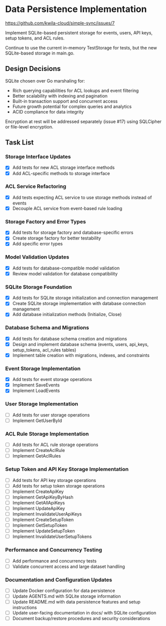 # Data Persistence Implementation

https://github.com/kwila-cloud/simple-sync/issues/7

Implement SQLite-based persistent storage for events, users, API keys, setup tokens, and ACL rules.

Continue to use the current in-memory TestStorage for tests, but the new SQLite-based storage in main.go.

## Design Decisions

SQLite chosen over Go marshaling for:
- Rich querying capabilities for ACL lookups and event filtering
- Better scalability with indexing and pagination
- Built-in transaction support and concurrent access
- Future growth potential for complex queries and analytics
- ACID compliance for data integrity

Encryption at rest will be addressed separately (issue #17) using SQLCipher or file-level encryption.

## Task List

### Storage Interface Updates
- [x] Add tests for new ACL storage interface methods
- [x] Add ACL-specific methods to storage interface

### ACL Service Refactoring  
- [x] Add tests expecting ACL service to use storage methods instead of events
- [x] Decouple ACL service from event-based rule loading

### Storage Factory and Error Types
- [x] Add tests for storage factory and database-specific errors
- [x] Create storage factory for better testability
- [x] Add specific error types

### Model Validation Updates
- [x] Add tests for database-compatible model validation
- [x] Review model validation for database compatibility

### SQLite Storage Foundation
- [x] Add tests for SQLite storage initialization and connection management
- [x] Create SQLite storage implementation with database connection management
- [x] Add database initialization methods (Initialize, Close)

### Database Schema and Migrations
- [x] Add tests for database schema creation and migrations
- [x] Design and implement database schema (events, users, api_keys, setup_tokens, acl_rules tables)
- [x] Implement table creation with migrations, indexes, and constraints

### Event Storage Implementation
- [x] Add tests for event storage operations
- [x] Implement SaveEvents
- [x] Implement LoadEvents

### User Storage Implementation
- [ ] Add tests for user storage operations
- [ ] Implement GetUserById

### ACL Rule Storage Implementation
- [ ] Add tests for ACL rule storage operations
- [ ] Implement CreateAclRule
- [ ] Implement GetAclRules

### Setup Token and API Key Storage Implementation
- [ ] Add tests for API key storage operations
- [ ] Add tests for setup token storage operations
- [ ] Implement CreateApiKey
- [ ] Implement GetApiKeyByHash
- [ ] Implement GetAllApiKeys
- [ ] Implement UpdateApiKey
- [ ] Implement InvalidateUserApiKeys
- [ ] Implement CreateSetupToken
- [ ] Implement GetSetupToken
- [ ] Implement UpdateSetupToken
- [ ] Implement InvalidateUserSetupTokens

### Performance and Concurrency Testing
- [ ] Add performance and concurrency tests
- [ ] Validate concurrent access and large dataset handling

### Documentation and Configuration Updates
- [ ] Update Docker configuration for data persistence
- [ ] Update AGENTS.md with SQLite storage information
- [ ] Update README.md with data persistence features and setup instructions
- [ ] Update user-facing documentation in docs/ with SQLite configuration
- [ ] Document backup/restore procedures and security considerations
